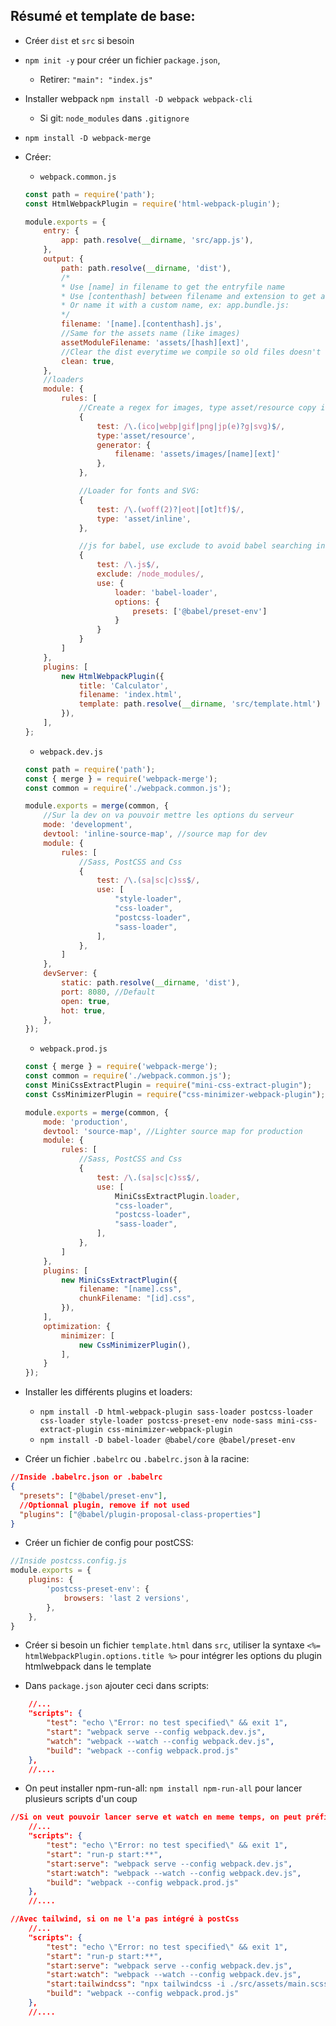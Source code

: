 ## Résumé et template de base:
+ Créer ``dist`` et ``src`` si besoin 

+ ``npm init -y`` pour créer un fichier ``package.json``, 
    - Retirer: ``"main": "index.js"`` 

+ Installer webpack ``npm install -D webpack webpack-cli``
    - Si git: ``node_modules`` dans ``.gitignore``

+ ``npm install -D webpack-merge``

+  Créer:
    - ``webpack.common.js``
    ```js
    const path = require('path');
    const HtmlWebpackPlugin = require('html-webpack-plugin');

    module.exports = {
        entry: {
            app: path.resolve(__dirname, 'src/app.js'),
        },
        output: {
            path: path.resolve(__dirname, 'dist'),
            /*
            * Use [name] in filename to get the entryfile name
            * Use [contenthash] between filename and extension to get a unique filename
            * Or name it with a custom name, ex: app.bundle.js:
            */
            filename: '[name].[contenthash].js',
            //Same for the assets name (like images)
            assetModuleFilename: 'assets/[hash][ext]',
            //Clear the dist everytime we compile so old files doesn't stay:
            clean: true,
        },
        //loaders
        module: {
            rules: [
                //Create a regex for images, type asset/resource copy it into the distribution file and load it to make it available for js files:
                {
                    test: /\.(ico|webp|gif|png|jp(e)?g|svg)$/, 
                    type:'asset/resource',
                    generator: {
                        filename: 'assets/images/[name][ext]'
                    },
                },

                //Loader for fonts and SVG:
                {
                    test: /\.(woff(2)?|eot|[ot]tf)$/,
                    type: 'asset/inline',
                },

                //js for babel, use exclude to avoid babel searching into node_modules: 
                { 
                    test: /\.js$/,
                    exclude: /node_modules/,
                    use: {
                        loader: 'babel-loader',
                        options: {
                            presets: ['@babel/preset-env']
                        }
                    }
                }                
            ]
        },
        plugins: [
            new HtmlWebpackPlugin({
                title: 'Calculator',
                filename: 'index.html',
                template: path.resolve(__dirname, 'src/template.html')
            }),
        ],
    };
    ```
    - ``webpack.dev.js``
    ```js
    const path = require('path');
    const { merge } = require('webpack-merge');
    const common = require('./webpack.common.js');

    module.exports = merge(common, {
        //Sur la dev on va pouvoir mettre les options du serveur
        mode: 'development',
        devtool: 'inline-source-map', //source map for dev
        module: {
            rules: [
                //Sass, PostCSS and Css
                {
                    test: /\.(sa|sc|c)ss$/,
                    use: [
                        "style-loader",
                        "css-loader",
                        "postcss-loader",
                        "sass-loader",
                    ],
                },  
            ]
        },
        devServer: {
            static: path.resolve(__dirname, 'dist'),
            port: 8080, //Default
            open: true,
            hot: true,
        },
    }); 
    ```
    - ``webpack.prod.js``
    ```js
    const { merge } = require('webpack-merge');
    const common = require('./webpack.common.js');
    const MiniCssExtractPlugin = require("mini-css-extract-plugin");
    const CssMinimizerPlugin = require("css-minimizer-webpack-plugin");

    module.exports = merge(common, {
        mode: 'production',
        devtool: 'source-map', //Lighter source map for production
        module: {
            rules: [
                //Sass, PostCSS and Css
                {
                    test: /\.(sa|sc|c)ss$/,
                    use: [
                        MiniCssExtractPlugin.loader,
                        "css-loader",
                        "postcss-loader",
                        "sass-loader",
                    ],
                }, 
            ]
        },
        plugins: [
            new MiniCssExtractPlugin({
                filename: "[name].css",
                chunkFilename: "[id].css",
            }),        
        ], 
        optimization: {
            minimizer: [
                new CssMinimizerPlugin(),
            ],
        }  
    });
    ```
+ Installer les différents plugins et loaders:
    - ``npm install -D html-webpack-plugin sass-loader postcss-loader css-loader style-loader postcss-preset-env node-sass mini-css-extract-plugin css-minimizer-webpack-plugin``
    - `npm install -D babel-loader @babel/core @babel/preset-env`
+ Créer un fichier ``.babelrc`` ou ``.babelrc.json`` à la racine:
```json
//Inside .babelrc.json or .babelrc
{
  "presets": ["@babel/preset-env"],
  //Optionnal plugin, remove if not used
  "plugins": ["@babel/plugin-proposal-class-properties"]
}
```
+ Créer un fichier de config pour postCSS:
```js
//Inside postcss.config.js
module.exports = {
    plugins: {
        'postcss-preset-env': {
            browsers: 'last 2 versions',
        },
    },
}
```
+ Créer si besoin un fichier `template.html` dans `src`, utiliser la syntaxe ``<%= htmlWebpackPlugin.options.title %>`` pour intégrer les options du plugin htmlwebpack dans le template

+ Dans ``package.json`` ajouter ceci dans scripts:
```json
    //...
    "scripts": {
        "test": "echo \"Error: no test specified\" && exit 1",
        "start": "webpack serve --config webpack.dev.js",
        "watch": "webpack --watch --config webpack.dev.js",
        "build": "webpack --config webpack.prod.js"
    },
    //....
```
+ On peut installer npm-run-all: ``npm install npm-run-all`` pour lancer plusieurs scripts d'un coup
```json
//Si on veut pouvoir lancer serve et watch en meme temps, on peut préfixer des scripts avec start:, quand on exécute npm run start, ils se lancent tous en meme temps
    //...
    "scripts": {
        "test": "echo \"Error: no test specified\" && exit 1",
        "start": "run-p start:**",
        "start:serve": "webpack serve --config webpack.dev.js",
        "start:watch": "webpack --watch --config webpack.dev.js",
        "build": "webpack --config webpack.prod.js"
    },
    //....
```
```json
//Avec tailwind, si on ne l'a pas intégré à postCss
    //...
    "scripts": {
        "test": "echo \"Error: no test specified\" && exit 1",
        "start": "run-p start:**",
        "start:serve": "webpack serve --config webpack.dev.js",
        "start:watch": "webpack --watch --config webpack.dev.js",
        "start:tailwindcss": "npx tailwindcss -i ./src/assets/main.scss -o ./dist/app.css --watch",
        "build": "webpack --config webpack.prod.js"
    },
    //....
```

